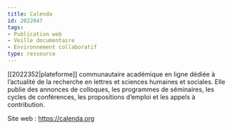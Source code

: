 ```yaml
---
title: Calenda
id: 2022047
tags:
- Publication web
- Veille documentaire
- Environnement collaboratif
type: ressource
---
```


[[2022352|plateforme]] communautaire académique en ligne dédiée à l’actualité de la recherche en lettres et sciences humaines et sociales. Elle publie des annonces de colloques, les programmes de séminaires, les cycles de conférences, les propositions d’emploi et les appels à contribution.

Site web : <https://calenda.org>

